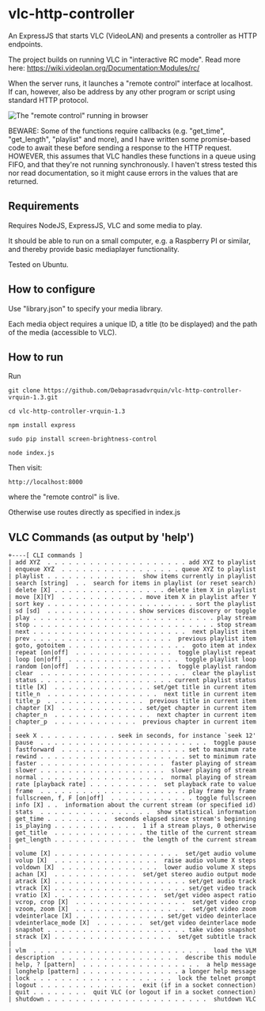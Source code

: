 # vlc-http-controller
An ExpressJS that starts VLC (VideoLAN) and presents a controller as HTTP endpoints.

The project builds on running VLC in "interactive RC mode". Read more here: https://wiki.videolan.org/Documentation:Modules/rc/

When the server runs, it launches a "remote control" interface at localhost. If can, however, also be address by any other program or script using standard HTTP protocol.

![The "remote control" running in browser](./browser-controller.png)

BEWARE: Some of the functions require callbacks (e.g. "get_time", "get_length", "playlist" and more), and I have written some promise-based code to await these before sending a response to the HTTP request. HOWEVER, this assumes that VLC handles these functions in a queue using FIFO, and that they're not running synchronously. I haven't stress tested this nor read documentation, so it might cause errors in the values that are returned.

## Requirements

Requires NodeJS, ExpressJS, VLC and some media to play.

It should be able to run on a small computer, e.g. a Raspberry PI or similar, and thereby provide basic mediaplayer functionality.

Tested on Ubuntu.

## How to configure

Use "library.json" to specify your media library.

Each media object requires a unique ID, a title (to be displayed) and the path of the media (accessible to VLC).

## How to run

Run 

    git clone https://github.com/Debaprasadvrquin/vlc-http-controller-vrquin-1.3.git

    cd vlc-http-controller-vrquin-1.3

    npm install express
    
    sudo pip install screen-brightness-control

    node index.js

Then visit:

    http://localhost:8000

where the "remote control" is live.

Otherwise use routes directly as specified in index.js

## VLC Commands (as output by 'help')

    +----[ CLI commands ]
    | add XYZ  . . . . . . . . . . . . . . . . . . . . add XYZ to playlist
    | enqueue XYZ  . . . . . . . . . . . . . . . . . queue XYZ to playlist
    | playlist . . . . . . . . . . . . .  show items currently in playlist
    | search [string]  . .  search for items in playlist (or reset search)
    | delete [X] . . . . . . . . . . . . . . . . delete item X in playlist
    | move [X][Y]  . . . . . . . . . . . . move item X in playlist after Y
    | sort key . . . . . . . . . . . . . . . . . . . . . sort the playlist
    | sd [sd]  . . . . . . . . . . . . . show services discovery or toggle
    | play . . . . . . . . . . . . . . . . . . . . . . . . . . play stream
    | stop . . . . . . . . . . . . . . . . . . . . . . . . . . stop stream
    | next . . . . . . . . . . . . . . . . . . . . . .  next playlist item
    | prev . . . . . . . . . . . . . . . . . . . .  previous playlist item
    | goto, gotoitem . . . . . . . . . . . . . . . . .  goto item at index
    | repeat [on|off]  . . . . . . . . . . . . . .  toggle playlist repeat
    | loop [on|off]  . . . . . . . . . . . . . . . .  toggle playlist loop
    | random [on|off]  . . . . . . . . . . . . . .  toggle playlist random
    | clear  . . . . . . . . . . . . . . . . . . . . .  clear the playlist
    | status . . . . . . . . . . . . . . . . . . . current playlist status
    | title [X]  . . . . . . . . . . . . . . set/get title in current item
    | title_n  . . . . . . . . . . . . . . . .  next title in current item
    | title_p  . . . . . . . . . . . . . .  previous title in current item
    | chapter [X]  . . . . . . . . . . . . set/get chapter in current item
    | chapter_n  . . . . . . . . . . . . . .  next chapter in current item
    | chapter_p  . . . . . . . . . . . .  previous chapter in current item
    | 
    | seek X . . . . . . . . . . . seek in seconds, for instance `seek 12'
    | pause  . . . . . . . . . . . . . . . . . . . . . . . .  toggle pause
    | fastforward  . . . . . . . . . . . . . . . . . . set to maximum rate
    | rewind . . . . . . . . . . . . . . . . . . . . . set to minimum rate
    | faster . . . . . . . . . . . . . . . . . .  faster playing of stream
    | slower . . . . . . . . . . . . . . . . . .  slower playing of stream
    | normal . . . . . . . . . . . . . . . . . .  normal playing of stream
    | rate [playback rate] . . . . . . . . . .  set playback rate to value
    | frame  . . . . . . . . . . . . . . . . . . . . . play frame by frame
    | fullscreen, f, F [on|off]  . . . . . . . . . . . . toggle fullscreen
    | info [X] . .  information about the current stream (or specified id)
    | stats  . . . . . . . . . . . . . . . .  show statistical information
    | get_time . . . . . . . . .  seconds elapsed since stream's beginning
    | is_playing . . . . . . . . . . . .  1 if a stream plays, 0 otherwise
    | get_title  . . . . . . . . . . . . . the title of the current stream
    | get_length . . . . . . . . . . . .  the length of the current stream
    | 
    | volume [X] . . . . . . . . . . . . . . . . . .  set/get audio volume
    | volup [X]  . . . . . . . . . . . . . . .  raise audio volume X steps
    | voldown [X]  . . . . . . . . . . . . . .  lower audio volume X steps
    | achan [X]  . . . . . . . . . . . .  set/get stereo audio output mode
    | atrack [X] . . . . . . . . . . . . . . . . . . . set/get audio track
    | vtrack [X] . . . . . . . . . . . . . . . . . . . set/get video track
    | vratio [X] . . . . . . . . . . . . . . .  set/get video aspect ratio
    | vcrop, crop [X]  . . . . . . . . . . . . . . . .  set/get video crop
    | vzoom, zoom [X]  . . . . . . . . . . . . . . . .  set/get video zoom
    | vdeinterlace [X] . . . . . . . . . . . . . set/get video deinterlace
    | vdeinterlace_mode [X]  . . . . . . .  set/get video deinterlace mode
    | snapshot . . . . . . . . . . . . . . . . . . . . take video snapshot
    | strack [X] . . . . . . . . . . . . . . . . .  set/get subtitle track
    | 
    | vlm  . . . . . . . . . . . . . . . . . . . . . . . . .  load the VLM
    | description  . . . . . . . . . . . . . . . . .  describe this module
    | help, ? [pattern]  . . . . . . . . . . . . . . . . .  a help message
    | longhelp [pattern] . . . . . . . . . . . . . . a longer help message
    | lock . . . . . . . . . . . . . . . . . . . .  lock the telnet prompt
    | logout . . . . . . . . . . . . . .  exit (if in a socket connection)
    | quit . . . . . . . .  quit VLC (or logout if in a socket connection)
    | shutdown . . . . . . . . . . . . . . . . . . . . . . .  shutdown VLC
